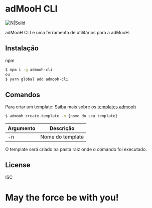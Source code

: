 # adMooH CLI

[![N|Solid](http://v.fastcdn.co/u/19d828a0/31820341-0-Logo-adMooH-Vertical.png)](https://home.admooh.com/)

adMooH CLI e uma ferramenta de utilitários para a adMooH.

## Instalação

npm
```sh
$ npm i -g admooh-cli
ou
$ yarn global add admooh-cli
```

## Comandos

Para criar um template:
Saiba mais sobre os [templates admooh](https://github.com/adMooH/signage-template)

```sh
$ admooh create-template -n {nome do seu template}
```

| Argumento     | Descrição     |
| ------------- |:-------------:|
| -n            | Nome do template |

O template será criado na pasta raiz onde o comando foi executado.


License
----
ISC

# **May the force be with you!**
